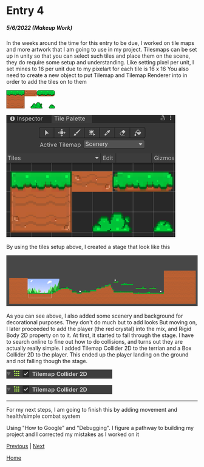 # Entry 4
##### 5/6/2022 (Makeup Work)

In the weeks around the time for this entry to be due, I worked on tile maps and more artwork that I am going to use in my project.
Tilesmaps can be set up in unity so that you can select such tiles and place them on the scene, they do require some setup and understanding. Like setting pixel per unit, I set mines to 16 per unit due to my pixelart for each tile is 16 x 16
You also need to create a new object to put Tilemap and Tilemap Renderer into in order to add the tiles on to them

![Example](../pictures/e4_1.png)

![Example](../pictures/e4_2.png)

By using the tiles setup above, I created a stage that look like this 

![Example](../pictures/e4_3.png)

As you can see above, I also added some scenery and background for decorational purposes. They don't do much but to add looks
But moving on, I later proceeded to add the player (the red crystal) into the mix, and Rigid Body 2D property on to it. At first, it started to fall through the stage. 
I have to search online to fine out how to do collisions, and turns out they are actually really simple. I added Tilemap Collider 2D to the terrian and a Box Collider 2D to the player. 
This ended up the player landing on the ground and not falling though the stage. 

![Example](../pictures/e4_4.png)

![Example](../pictures/e4_5.png)

-----

For my next steps, I am going to finish this by adding movement and health/simple combat system

Using "How to Google" and "Debugging". I figure a pathway to building my project and I corrected my mistakes as I worked on it 

[Previous](entry03.md) | [Next](entry05.md)

[Home](../README.md)